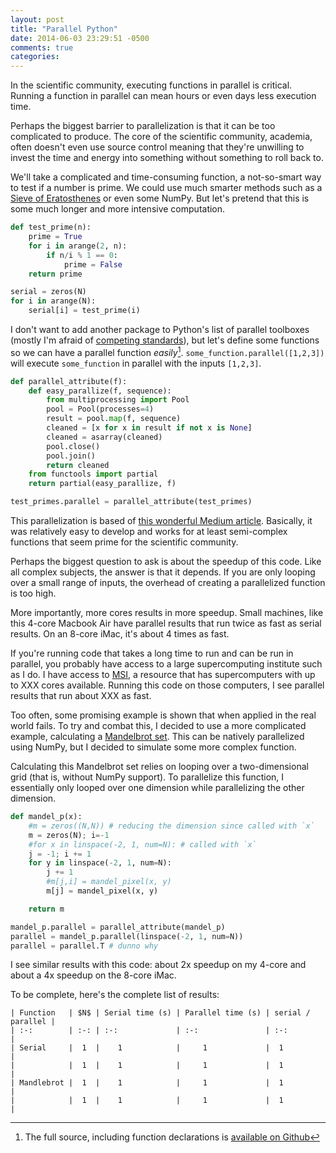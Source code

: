 ```yaml
---
layout: post
title: "Parallel Python"
date: 2014-06-03 23:29:51 -0500
comments: true
categories: 
---
```

In the scientific community, executing functions in parallel is critical.
Running a function in parallel can mean hours or even days less execution time.

Perhaps the biggest barrier to parallelization is that it can be too
complicated to produce. The core of the scientific community, academia, often
doesn't even use source control meaning that they're unwilling to invest the
time and energy into something without something to roll back to.

We'll take a complicated and time-consuming function, a not-so-smart way to
test if a number is prime. We could use much smarter methods such as a [Sieve
of Eratosthenes][sieve] or even some NumPy. But let's pretend that this is some
much longer and more intensive computation.

[sieve]:https://en.wikipedia.org/wiki/Sieve_of_Eratosthenes

```python
def test_prime(n):
    prime = True
    for i in arange(2, n):
        if n/i % 1 == 0:
            prime = False
    return prime

serial = zeros(N)
for i in arange(N):
    serial[i] = test_prime(i)
```

I don't want to add another package to Python's list of parallel toolboxes
(mostly I'm afraid of [competing standards][xkcd]), but let's define
some functions so we can have a parallel function *easily*[^1].
`some_function.parallel([1,2,3])` will execute `some_function` in parallel with
the inputs `[1,2,3]`.

```python
def parallel_attribute(f):
    def easy_parallize(f, sequence):
        from multiprocessing import Pool
        pool = Pool(processes=4)
        result = pool.map(f, sequence)
        cleaned = [x for x in result if not x is None]
        cleaned = asarray(cleaned)
        pool.close()
        pool.join()
        return cleaned
    from functools import partial
    return partial(easy_parallize, f)

test_primes.parallel = parallel_attribute(test_primes)
```

This parallelization is based of [this wonderful Medium article][medium].
Basically, it was relatively easy to develop and works for at least
semi-complex functions that seem prime for the scientific community.

[medium]:https://medium.com/building-things-on-the-internet/40e9b2b36148

Perhaps the biggest question to ask is about the speedup of this code. Like all
complex subjects, the answer is that it depends. If you are only looping over a
small range of inputs, the overhead of creating a parallelized function is too
high.

More importantly, more cores results in more speedup. Small machines, like this
4-core Macbook Air have parallel results that run twice as fast as serial
results. On an 8-core iMac, it's about 4 times as fast.

If you're running code that takes a long time to run and can be run in
parallel, you probably have access to a large supercomputing institute such as
I do. I have access to [MSI][msi], a resource that has supercomputers with up
to XXX cores available. Running this code on those computers, I see parallel
results that run about XXX as fast.

Too often, some promising example is shown that when applied in the real world
fails. To try and combat this, I decided to use a more complicated example,
calculating a [Mandelbrot set][mandel]. This can be natively parallelized using
NumPy, but I decided to simulate some more complex function.

[mandel]:https://en.wikipedia.org/wiki/Mandelbrot_set

Calculating this Mandelbrot set relies on looping over a two-dimensional grid
(that is, without NumPy support). To parallelize this function, I essentially
only looped over one dimension while parallelizing the other dimension.

```python
def mandel_p(x):
    #m = zeros((N,N)) # reducing the dimension since called with `x`
    m = zeros(N); i=-1
    #for x in linspace(-2, 1, num=N): # called with `x`
    j = -1; i += 1
    for y in linspace(-2, 1, num=N):
        j += 1
        #m[j,i] = mandel_pixel(x, y)
        m[j] = mandel_pixel(x, y)

    return m

mandel_p.parallel = parallel_attribute(mandel_p)
parallel = mandel_p.parallel(linspace(-2, 1, num=N))
parallel = parallel.T # dunno why
```

I see similar results with this code: about 2x speedup on my 4-core and about a
4x speedup on the 8-core iMac.

To be complete, here's the complete list of results:

```
| Function   | $N$ | Serial time (s) | Parallel time (s) | serial / parallel |
| :-:        | :-: | :-:             | :-:               | :-:               |
| Serial     |  1  |    1            |     1             |  1                |
|            |  1  |    1            |     1             |  1                |
| Mandlebrot |  1  |    1            |     1             |  1                |
|            |  1  |    1            |     1             |  1                |
```

[^1]:The full source, including function declarations is 
[available on Github][source]


[source]:https://github.com/scottsievert/scottsievert.github.io/blob/master/src/source/_posts/python-parallel/mandlebrot.py
[msi]:https://www.msi.umn.edu
[view]:http://ipython.org/ipython-doc/dev/parallel/parallel_multiengine.html#creating-a-directview-instance
[xkcd]:http://xkcd.com/927/

